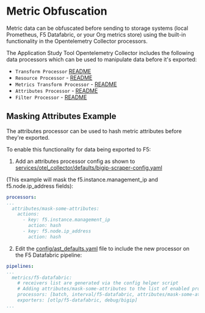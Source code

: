 
# Metric Obfuscation

Metric data can be obfuscated before sending to storage systems (local Prometheus, F5 Datafabric,
or your Org metrics store) using the built-in functionality in the Opentelemetry Collector processors.

The Application Study Tool Opentelemetry Collector includes the following data processors which can
be used to manipulate data before it's exported:

* `Transform Processor` [README](https://github.com/open-telemetry/opentelemetry-collector-contrib/blob/main/processor/transformprocessor/README.md)
* `Resource Processor` - [README](https://github.com/open-telemetry/opentelemetry-collector-contrib/blob/main/processor/resourceprocessor/README.md)
* `Metrics Transform Processor` - [README](https://github.com/open-telemetry/opentelemetry-collector-contrib/blob/main/processor/metricstransformprocessor/README.md)
* `Attributes Processor` - [README](https://github.com/open-telemetry/opentelemetry-collector-contrib/blob/main/processor/attributesprocessor/README.md)
* `Filter Processor` - [README](https://github.com/open-telemetry/opentelemetry-collector-contrib/blob/main/processor/filterprocessor/README.md)

## Masking Attributes Example
The attributes processor can be used to hash metric attributes before they're exported. 

To enable this functionality for data being exported to F5:

1. Add an attributes processor config as shown to 
[services/otel_collector/defaults/bigip-scraper-config.yaml](services/otel_collector/defaults/bigip-scraper-config.yaml)


(This example will mask the f5.instance.management_ip and f5.node.ip_address fields):
```yaml
processors:
...
  attributes/mask-some-attributes:
    actions:
      - key: f5.instance.management_ip
        action: hash
      - key: f5.node.ip_address
        action: hash
```

2. Edit the [config/ast_defaults.yaml](config/ast_defaults.yaml) file to include the new processor
on the F5 Datafabric pipeline:
```yaml
pipelines:
...
  metrics/f5-datafabric:
    # receivers list are generated via the config helper script
    # Adding attributes/mask-some-attributes to the list of enabled processors.
    processors: [batch, interval/f5-datafabric, attributes/mask-some-attributes, attributes/f5-datafabric]
    exporters: [otlp/f5-datafabric, debug/bigip]
...
```